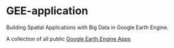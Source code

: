 # GEE-application
Building Spatial Applications with Big Data in Google Earth Engine.

A collection of all public [Google Earth Engine Apps](https://github.com/philippgaertner/awesome-earth-engine-apps)
